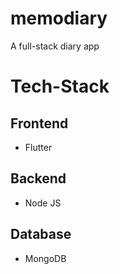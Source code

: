 # memodiary
A full-stack diary app


# Tech-Stack
## Frontend
- Flutter
## Backend
- Node JS
## Database
- MongoDB
